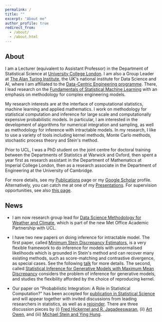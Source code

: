 ```yaml
---
permalink: /
title: ""
excerpt: "About me"
author_profile: true
redirect_from: 
  - /about/
  - /about.html
---
```


## About

I am a Lecturer (equivalent to Assistant Professor) in the Department of Statistical Science at [University College London](https://www.ucl.ac.uk/statistics/). I am also a Group Leader at [The Alan Turing Institute](https://www.turing.ac.uk/), the UK's national institute for Data Science and AI, where I am affiliated to the [Data-Centric Engineering programme](https://www.turing.ac.uk/research/research-programmes/data-centric-engineering#introduction). There, I lead research on the [Fundamentals of Statistical Machine Learning](https://www.turing.ac.uk/research/research-projects/fundamentals-statistical-machine-learning) with an emphasis on methodology for complex engineering models.

My research interests are at the interface of computational statistics, machine learning and applied mathematics. I work on methodology for statistical computation and inference for large scale and computationally expensive probabilistic models. In particular, I am interested in the development of algorithms for numerical integration and sampling, as well as methodology for inference with intractable models. In my research, I like to use a variety of tools including kernel methods, Monte Carlo methods, stochastic process theory and Stein's method. 

Prior to UCL, I was a PhD student on the joint centre for doctoral training between the Departments of Statistics at Warwick and Oxford, then spent a year first as research assistant in the Department of Mathematics at Imperial College London, then as a research associate in the Department of Engineering at the University of Cambridge. 

For more details, see my [Publications](https://fxbriol.github.io/papers/) page or my [Google Scholar](https://scholar.google.co.uk/citations?user=yLBYtAwAAAAJ&hl=en) profile. Alternatively, you can catch me at one of my [Presentations](https://fxbriol.github.io/presentations/). For supervision opportunities, see also [this page](https://fxbriol.github.io/supervision/).



## News

* I am now research group lead for [Data Science Methodology for Weather and Climate](https://www.ucl.ac.uk/statistics/research/methodology-weather-and-climate), which is part of the new Met Office Academic Partnership with UCL.

* I have two new papers on doing inference for intractable model. The first paper, called [Minimum Stein Discrepancy Estimators](https://arxiv.org/abs/1906.08283), is a very flexible framework to do inference for models with unnormalised likelihoods which is grounded in Stein's method and can recover many existing methods, such as score-matching and contrastive divergence, as special cases. See the following [talk](https://slideslive.com/38917866/minimun-stein-discrepancy-estimators) for more details. The second, called [Statistical Inference for Generative Models with Maximum Mean Discrepancy](https://arxiv.org/abs/1906.05944) considers the problem of inference for generative models, and studies the flexibility afforded by the choice of reproducing kernel.

* Our paper on "Probabilistic Integration: A Role in Statistical Computation?" has been accepted for [publication in Statistical Science](https://projecteuclid.org/euclid.ss/1555056025) and will appear together with invited discussions from leading researchers in statistics, as well as a [rejoinder](https://projecteuclid.org/euclid.ss/1555056029). There are three discussion pieces by (i) [Fred Hickernel and R. Jagadeeswaran](https://projecteuclid.org/euclid.ss/1555056026), (ii) [Art Owen](https://projecteuclid.org/euclid.ss/1555056027), and (iii) [Michael Stein and Ying Hung](https://projecteuclid.org/euclid.ss/1555056028).


